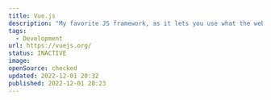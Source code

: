 ```yaml
---
title: Vue.js
description: "My favorite JS framework, as it lets you use what the web was made with: HTML and CSS! And Single File Components are just awesome."
tags: 
  - Development
url: https://vuejs.org/
status: INACTIVE
image: 
openSource: checked
updated: 2022-12-01 20:32
published: 2022-12-01 20:23
---
```


